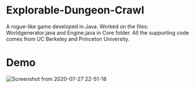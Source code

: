# Explorable-Dungeon-Crawl

 A rogue-like game developed in Java. Worked on the files: Worldgenerator.java and Engine.java in Core folder. All the supporting code comes from UC Berkeley and Princeton University.

# Demo
![Screenshot from 2020-07-27 22-51-18](https://user-images.githubusercontent.com/15042667/88614522-eb832d80-d05d-11ea-9dfb-9b761d0eaecb.png)

